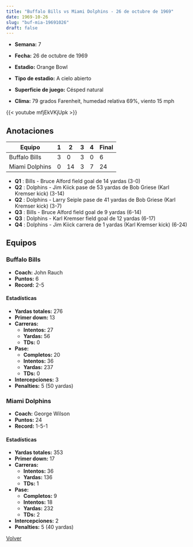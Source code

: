 ```yaml
---
title: "Buffalo Bills vs Miami Dolphins - 26 de octubre de 1969"
date: 1969-10-26
slug: "buf-mia-19691026"
draft: false
---
```


* **Semana:** 7
* **Fecha:** 26 de octubre de 1969

* **Estadio:** Orange Bowl
* **Tipo de estadio:** A cielo abierto
* **Superficie de juego:** Césped natural
* **Clima:** 79 grados Farenheit, humedad relativa 69%, viento 15 mph


{{< youtube mfjEkVKjUpk >}}


## Anotaciones
| Equipo | 1 | 2 | 3 | 4 | Final |
|--------|---|---|---|---|-------|
| Buffalo Bills  | 3 | 0 | 3 | 0  | 6 |
| Miami Dolphins  | 0 | 14 | 3 | 7  | 24 |
* **Q1** : Bills - Bruce Alford field goal de 14 yardas (3-0)
* **Q2** : Dolphins - Jim Kiick pase de 53 yardas de Bob Griese (Karl Kremser kick) (3-14)
* **Q2** : Dolphins - Larry Seiple pase de 41 yardas de Bob Griese (Karl Kremser kick) (3-7)
* **Q3** : Bills - Bruce Alford field goal de 9 yardas (6-14)
* **Q3** : Dolphins - Karl Kremser field goal de 12 yardas (6-17)
* **Q4** : Dolphins - Jim Kiick carrera de 1 yardas (Karl Kremser kick) (6-24)


## Equipos


### Buffalo Bills
* **Coach:** John Rauch
* **Puntos:** 6
* **Record:** 2-5
#### Estadísticas
* **Yardas totales:** 276
* **Primer down:** 13
* **Carreras:**
  * **Intentos:** 27
  * **Yardas:** 56
  * **TDs:** 0
* **Pase:**
  * **Completos:** 20
  * **Intentos:** 36
  * **Yardas:** 237
  * **TDs:** 0
* **Intercepciones:** 3
* **Penalties:** 5 (50 yardas)

### Miami Dolphins
* **Coach:** George Wilson
* **Puntos:** 24
* **Record:** 1-5-1
#### Estadísticas
* **Yardas totales:** 353
* **Primer down:** 17
* **Carreras:**
  * **Intentos:** 36
  * **Yardas:** 136
  * **TDs:** 1
* **Pase:**
  * **Completos:** 9
  * **Intentos:** 18
  * **Yardas:** 232
  * **TDs:** 2
* **Intercepciones:** 2
* **Penalties:** 5 (40 yardas)


[Volver](/historia/1969)
